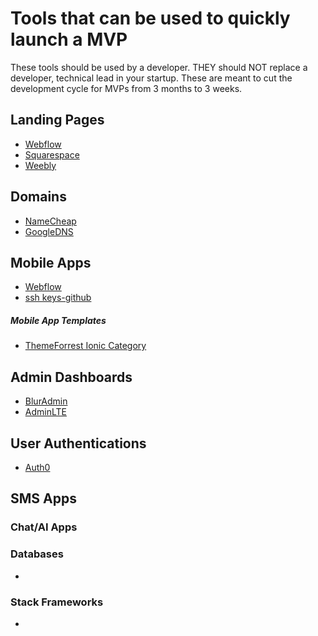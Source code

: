 Tools that can be used to quickly launch a MVP
======

These tools should be used by a developer. THEY should NOT replace a developer, technical lead in your startup. These are meant to cut the development cycle for MVPs from 3 months to 3 weeks. 


## Landing Pages
* [Webflow](https://webflow.io)
* [Squarespace](https://help.github.com/articles/generating-ssh-keys/)
* [Weebly](https://help.github.com/articles/generating-ssh-keys/)


## Domains
* [NameCheap](https://webflow.io)
* [GoogleDNS](https://help.github.com/articles/generating-ssh-keys/)


## Mobile Apps
* [Webflow](https://webflow.io)
* [ssh keys-github](https://help.github.com/articles/generating-ssh-keys/)


##### Mobile App Templates
* [ThemeForrest Ionic Category](https://webflow.io)


## Admin Dashboards
* [BlurAdmin](https://webflow.io)
* [AdminLTE](https://help.github.com/articles/generating-ssh-keys/)


## User Authentications
* [Auth0](https://webflow.io)


## SMS Apps


### Chat/AI Apps


### Databases
* 


### Stack Frameworks
* 

